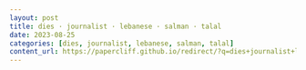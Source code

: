 ```yaml
---
layout: post
title: dies · journalist · lebanese · salman · talal
date: 2023-08-25
categories: [dies, journalist, lebanese, salman, talal]
content_url: https://papercliff.github.io/redirect/?q=dies+journalist+lebanese+salman+talal&tbs=cdr:1,cd_min:8/24/2023,cd_max:8/26/2023
---
```

